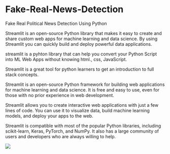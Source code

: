 # Fake-Real-News-Detection
Fake Real Political News Detection Using Python


Streamlit is an open-source Python library that makes it easy to create and share custom web apps for machine learning and data science. By using Streamlit you can quickly build and deploy powerful data applications.

streamlit is a pyhton library that can help you convert your Python Script into ML Web Apps without knowing html., css, JavaScript.

Streamlit is a great tool for python learners to get an introduction to full stack concepts.

Streamlit is an open-source Python framework for building web applications for machine learning and data science. It is free and easy to use, even for those with no prior experience in web development.

Streamlit allows you to create interactive web applications with just a few lines of code. You can use it to visualize data, build machine learning models, and deploy your apps to the web.

Streamlit is compatible with most of the popular Python libraries, including scikit-learn, Keras, PyTorch, and NumPy. It also has a large community of users and developers who are always willing to help.






![](https://miro.medium.com/v2/resize:fit:1200/0*j8sJVfiGI2NF4EZP.png)